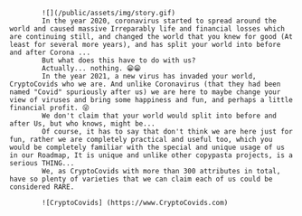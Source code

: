             ![](/public/assets/img/story.gif)
            In the year 2020, coronavirus started to spread around the world and caused massive Irreparably life and financial losses which are continuing still, and changed the world that you knew for good (At least for several more years), and has split your world into before and after Corona ...
            But what does this have to do with us?
            Actually... nothing. 😁😁
            In the year 2021, a new virus has invaded your world, CryptoCovids who we are. And unlike Coronavirus (that they had been named "Covid" spuriously after us) we are here to maybe change your view of viruses and bring some happiness and fun, and perhaps a little financial profit. 😜
            We don't claim that your world would split into before and after Us, but who knows, might be...
            Of course, it has to say that don't think we are here just for fun, rather we are completely practical and useful too, which you would be completely familiar with the special and unique usage of us in our Roadmap, It is unique and unlike other copypasta projects, is a serious THING...
            We, as CryptoCovids with more than 300 attributes in total, have so plenty of varieties that we can claim each of us could be considered RARE.

            ![CryptoCovids] (https://www.CryptoCovids.com)